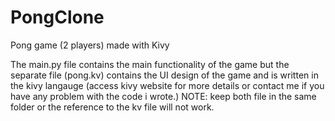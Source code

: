 # PongClone
Pong game (2 players) made with Kivy

The main.py  file contains the main functionality of the game 
but the separate file (pong.kv) contains the UI design of the 
game and is  written in the kivy langauge (access kivy website for more details or contact me if you have any problem with the code i wrote.)
NOTE: keep both file in the same folder or the reference to the kv file will not work.
